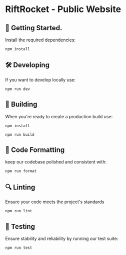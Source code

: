 # RiftRocket - Public Website

## 🚀 Getting Started.

Install the required dependencies:

```
npm install
```

## 🛠️ Developing

If you want to develop locally use:

```
npm run dev
```

## 🔧 Building

When you're ready to create a production build use:

```
npm install
```

```
npm run build
```

## 🌟 Code Formatting
keep our codebase polished and consistent with:

```
npm run format
```

## 🔍 Linting
Ensure your code meets the project's standards

```
npm run lint
```

## 🧪 Testing
Ensure stability and reliability by running our test suite:

```
npm run test
```
